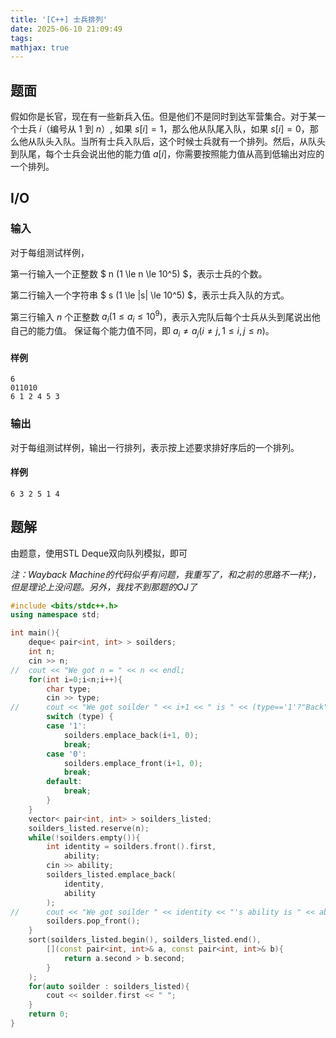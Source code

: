 ```yaml
---
title: '[C++] 士兵排列'
date: 2025-06-10 21:09:49
tags:
mathjax: true
---
```


## 题面

假如你是长官，现在有一些新兵入伍。但是他们不是同时到达军营集合。对于某一个士兵 $i$（编号从 $1$ 到 $n$）, 如果 $s[i]=1$，那么他从队尾入队，如果 $s[i]=0$，那么他从队头入队。当所有士兵入队后，这个时候士兵就有一个排列。然后，从队头到队尾，每个士兵会说出他的能力值 $a[i]$，你需要按照能力值从高到低输出对应的一个排列。

<!-- More -->

## I/O

### 输入

对于每组测试样例，

第一行输入一个正整数 $ n (1 \le n \le 10^5) $，表示士兵的个数。

第二行输入一个字符串 $ s (1 \le |s| \le 10^5) $，表示士兵入队的方式。

第三行输入 $n$ 个正整数 $a_i (1 \le a_i \le 10^9)$，表示入完队后每个士兵从头到尾说出他自己的能力值。
保证每个能力值不同，即 $a_i \ne a_j (i \ne j, 1 \le i,j \le n)$。

#### 样例

```
6
011010
6 1 2 4 5 3
```

### 输出

对于每组测试样例，输出一行排列，表示按上述要求排好序后的一个排列。

#### 样例

```
6 3 2 5 1 4
```

## 题解

由题意，使用STL Deque双向队列模拟，即可

*注：Wayback Machine的代码似乎有问题，我重写了，和之前的思路不一样;)，但是理论上没问题。另外，我找不到那题的OJ了*

```cpp
#include <bits/stdc++.h>
using namespace std;

int main(){
	deque< pair<int, int> > soilders;
	int n;
	cin >> n;
//	cout << "We got n = " << n << endl;
	for(int i=0;i<n;i++){
		char type;
		cin >> type;
//		cout << "We got soilder " << i+1 << " is " << (type=='1'?"Back":"Front") << " inserted." << endl;
		switch (type) {
		case '1':
			soilders.emplace_back(i+1, 0);
			break;
		case '0':
			soilders.emplace_front(i+1, 0);
			break;
		default:
			break;
		}
	}
	vector< pair<int, int> > soilders_listed;
	soilders_listed.reserve(n);
	while(!soilders.empty()){
		int identity = soilders.front().first,
			ability;
		cin >> ability;
		soilders_listed.emplace_back(
			identity,
			ability
		);
//		cout << "We got soilder " << identity << "'s ability is " << ability << endl;
		soilders.pop_front();
	}
	sort(soilders_listed.begin(), soilders_listed.end(),
		[](const pair<int, int>& a, const pair<int, int>& b){
			return a.second > b.second;
		}
	);
	for(auto soilder : soilders_listed){
		cout << soilder.first << " ";
	}
	return 0;
}
```